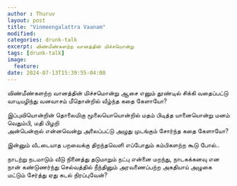 ```yaml
---
author : Thuruv
layout: post
title: "Vinmeengalattra Vaanam"
modified:
categories: drunk-talk
excerpt: விண்மீண்களற்ற வானத்தின் மிச்சமொன்று
tags: [drunk-talk]
image:
  feature:
date: 2024-07-13T15:39:55-04:00
---
```




விண்மீண்களற்ற வானத்தின் மிச்சமொன்று 
ஆசை எனும் தூண்டில் சிக்கி 
வதைப்பட்டு வாடியழிந்து 
வனவாசம் மீதொன்றில் 
வீழ்ந்த கதை கேளாயோ?

இப்புவியொன்றின் தொலைமிகு மூலையொயொன்றில் 
மதம் பிடித்த யானையொன்று 
மனம் வெதும்பி, மதி பிழறி  
அன்பென்றால் என்னவென்று 
அலைப்பட்டு அழுது முடங்கும் 
சோர்ந்த கதை கேளாயோ?


இன்னும் வீடடையாத பறவைக்கு 
திறந்தவெளி எப்போதும் 
கம்பிகளற்ற கூடு போல்..

நாடற்று நடமாடும் 
வீடு நினைத்து தடுமாறும் 
நட்பு என்னை மறந்து, 
நாடகக்கனவு என நான் கண்டுணர்ந்து 
செல்வத்தில் நீந்தினும் 
அரவணைப்பற்ற அகதியாய் 
அழுகை மட்டும் சேர்த்து 
ஏது கடல் நிரப்புவேன்?
